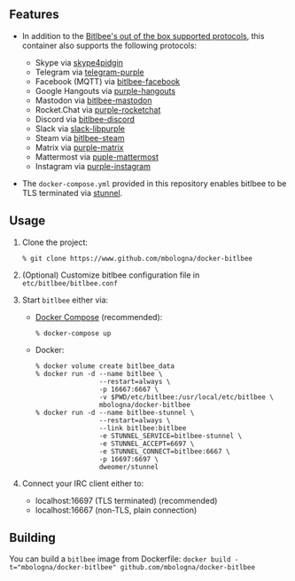 ## Features

* In addition to the [Bitlbee's out of the box supported protocols](https://wiki.bitlbee.org/), this container also supports the following protocols:

    - Skype via [skype4pidgin](https://github.com/EionRobb/skype4pidgin)
    - Telegram via [telegram-purple](https://github.com/majn/telegram-purple)
    - Facebook (MQTT) via [bitlbee-facebook](https://github.com/bitlbee/bitlbee-facebook)
    - Google Hangouts via [purple-hangouts](https://bitbucket.org/EionRobb/purple-hangouts)
    - Mastodon via [bitlbee-mastodon](https://alexschroeder.ch/software/Bitlbee_Mastodon)
    - Rocket.Chat via [purple-rocketchat](https://bitbucket.org/EionRobb/purple-rocketchat/src/default/)
    - Discord via [bitlbee-discord](https://github.com/sm00th/bitlbee-discord/)
    - Slack via [slack-libpurple](https://github.com/dylex/slack-libpurple)
    - Steam via [bitlbee-steam](https://github.com/bitlbee/bitlbee-steam)
    - Matrix via [purple-matrix](https://github.com/matrix-org/purple-matrix)
    - Mattermost via [puple-mattermost](https://github.com/EionRobb/purple-mattermost)
    - Instagram via [purple-instagram](https://github.com/EionRobb/purple-instagram)

* The `docker-compose.yml` provided in this repository enables bitlbee to be TLS terminated via [stunnel](https://www.stunnel.org/).

## Usage

1. Clone the project:

       % git clone https://www.github.com/mbologna/docker-bitlbee

2. (Optional) Customize bitlbee configuration file in `etc/bitlbee/bitlbee.conf`

3. Start `bitlbee` either via:

    * [Docker Compose](https://docs.docker.com/compose/install/) (recommended):

        ```
        % docker-compose up
        ```

    * Docker:

        ```
        % docker volume create bitlbee_data
        % docker run -d --name bitlbee \
                        --restart=always \
                        -p 16667:6667 \
                        -v $PWD/etc/bitlbee:/usr/local/etc/bitlbee \
                        mbologna/docker-bitlbee
        % docker run -d --name bitlbee-stunnel \
                        --restart=always \
                        --link bitlbee:bitlbee
                        -e STUNNEL_SERVICE=bitlbee-stunnel \
                        -e STUNNEL_ACCEPT=6697 \
                        -e STUNNEL_CONNECT=bitlbee:6667 \
                        -p 16697:6697 \
                        dweomer/stunnel
        ```

4. Connect your IRC client either to:

    * localhost:16697 (TLS terminated) (recommended)
    * localhost:16667 (non-TLS, plain connection)

## Building

You can build a `bitlbee` image from Dockerfile: `docker build -t="mbologna/docker-bitlbee" github.com/mbologna/docker-bitlbee`
